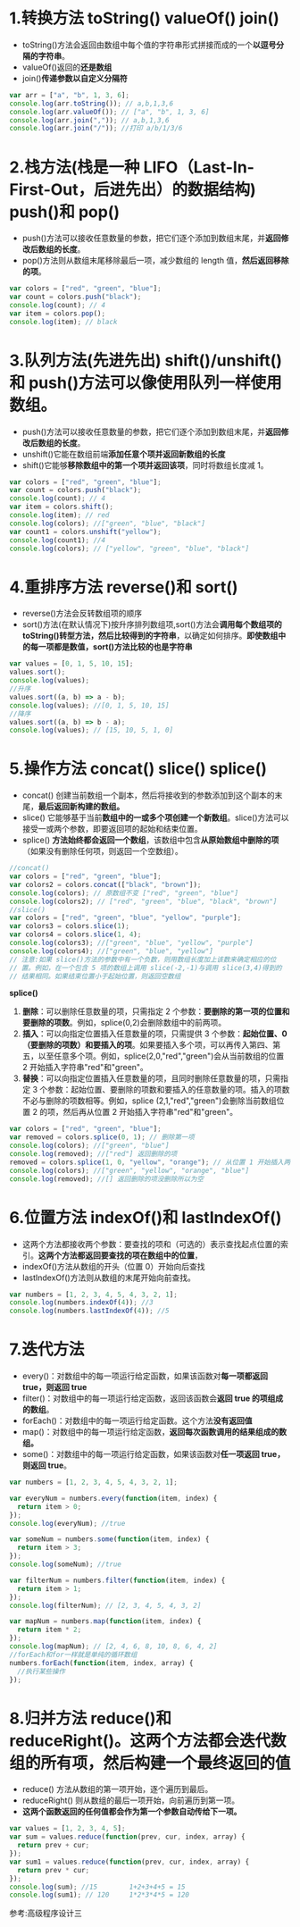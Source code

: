 # 1.转换方法 toString() valueOf() join()

- toString()方法会返回由数组中每个值的字符串形式拼接而成的一个**以逗号分隔的字符串**。
- valueOf()返回的**还是数组**
- join()**传递参数以自定义分隔符**

```javascript
var arr = ["a", "b", 1, 3, 6];
console.log(arr.toString()); // a,b,1,3,6
console.log(arr.valueOf()); // ["a", "b", 1, 3, 6]
console.log(arr.join(",")); // a,b,1,3,6
console.log(arr.join("/")); //打印 a/b/1/3/6
```

# 2.栈方法(栈是一种 LIFO（Last-In-First-Out，后进先出）的数据结构) push()和 pop()

- push()方法可以接收任意数量的参数，把它们逐个添加到数组末尾，并**返回修改后数组的长度**。
- pop()方法则从数组末尾移除最后一项，减少数组的 length 值，**然后返回移除的项**。

```javascript
var colors = ["red", "green", "blue"];
var count = colors.push("black");
console.log(count); // 4
var item = colors.pop();
console.log(item); // black
```

# 3.队列方法(先进先出) shift()/unshift()和 push()方法可以像使用队列一样使用数组。

- push()方法可以接收任意数量的参数，把它们逐个添加到数组末尾，并**返回修改后数组的长度**。
- unshift()它能在数组前端**添加任意个项并返回新数组的长度**
- shift()它能够**移除数组中的第一个项并返回该项**，同时将数组长度减 1。

```javascript
var colors = ["red", "green", "blue"];
var count = colors.push("black");
console.log(count); // 4
var item = colors.shift();
console.log(item); // red
console.log(colors); //["green", "blue", "black"]
var count1 = colors.unshift("yellow");
console.log(count1); //4
console.log(colors); // ["yellow", "green", "blue", "black"]
```

# 4.重排序方法 reverse()和 sort()

- reverse()方法会反转数组项的顺序
- sort()方法(在默认情况下)按升序排列数组项,sort()方法会**调用每个数组项的 toString()转型方法，然后比较得到的字符串**，以确定如何排序。**即使数组中的每一项都是数值，sort()方法比较的也是字符串**

```javascript
var values = [0, 1, 5, 10, 15];
values.sort();
console.log(values);
//升序
values.sort((a, b) => a - b);
console.log(values); //[0, 1, 5, 10, 15]
//降序
values.sort((a, b) => b - a);
console.log(values); // [15, 10, 5, 1, 0]
```

# 5.操作方法 concat() slice() splice()

- concat() 创建当前数组一个副本，然后将接收到的参数添加到这个副本的末尾，**最后返回新构建的数组。**
- slice() 它能够基于当前**数组中的一或多个项创建一个新数组**。slice()方法可以接受一或两个参数，即要返回项的起始和结束位置。
- splice() **方法始终都会返回一个数组**，该数组中包含**从原始数组中删除的项**（如果没有删除任何项，则返回一个空数组）。

```javascript
//concat()
var colors = ["red", "green", "blue"];
var colors2 = colors.concat(["black", "brown"]);
console.log(colors); // 原数组不变 ["red", "green", "blue"]
console.log(colors2); // ["red", "green", "blue", "black", "brown"]
//slice()
var colors = ["red", "green", "blue", "yellow", "purple"];
var colors3 = colors.slice(1);
var colors4 = colors.slice(1, 4);
console.log(colors3); //["green", "blue", "yellow", "purple"]
console.log(colors4); //["green", "blue", "yellow"]
// 注意:如果 slice()方法的参数中有一个负数，则用数组长度加上该数来确定相应的位
// 置。例如，在一个包含 5 项的数组上调用 slice(-2,-1)与调用 slice(3,4)得到的
// 结果相同。如果结束位置小于起始位置，则返回空数组
```

**splice()**

1. **删除**：可以删除任意数量的项，只需指定 2 个参数：**要删除的第一项的位置和要删除的项数**。例如，splice(0,2)会删除数组中的前两项。
2. **插入**：可以向指定位置插入任意数量的项，只需提供 3 个参数：**起始位置、0（要删除的项数）和要插入的项**。如果要插入多个项，可以再传入第四、第五，以至任意多个项。例如，splice(2,0,"red","green")会从当前数组的位置 2 开始插入字符串"red"和"green"。
3. **替换**：可以向指定位置插入任意数量的项，且同时删除任意数量的项，只需指定 3 个参数：起始位置、要删除的项数和要插入的任意数量的项。插入的项数不必与删除的项数相等。例如，splice (2,1,"red","green")会删除当前数组位置 2 的项，然后再从位置 2 开始插入字符串"red"和"green"。

```javascript
var colors = ["red", "green", "blue"];
var removed = colors.splice(0, 1); // 删除第一项
console.log(colors); //["green", "blue"]
console.log(removed); //["red"] 返回删除的项
removed = colors.splice(1, 0, "yellow", "orange"); // 从位置 1 开始插入两项
console.log(colors); //["green", "yellow", "orange", "blue"]
console.log(removed); //[] 返回删除的项没删除所以为空
```

# 6.位置方法 indexOf()和 lastIndexOf()

- 这两个方法都接收两个参数：要查找的项和（可选的）表示查找起点位置的索引。**这两个方法都返回要查找的项在数组中的位置**，
- indexOf()方法从数组的开头（位置 0）开始向后查找
- lastIndexOf()方法则从数组的末尾开始向前查找。

```javascript
var numbers = [1, 2, 3, 4, 5, 4, 3, 2, 1];
console.log(numbers.indexOf(4)); //3
console.log(numbers.lastIndexOf(4)); //5
```

# 7.迭代方法

- every()：对数组中的每一项运行给定函数，如果该函数对**每一项都返回 true，则返回 true**
- filter()：对数组中的每一项运行给定函数，返回该函数会**返回 true 的项组成的数组**。
- forEach()：对数组中的每一项运行给定函数。这个方法**没有返回值**
- map()：对数组中的每一项运行给定函数，**返回每次函数调用的结果组成的数组。**
- some()：对数组中的每一项运行给定函数，如果该函数对**任一项返回 true，则返回 true**。

```javascript
var numbers = [1, 2, 3, 4, 5, 4, 3, 2, 1];

var everyNum = numbers.every(function(item, index) {
  return item > 0;
});
console.log(everyNum); //true

var someNum = numbers.some(function(item, index) {
  return item > 3;
});
console.log(someNum); //true

var filterNum = numbers.filter(function(item, index) {
  return item > 1;
});
console.log(filterNum); // [2, 3, 4, 5, 4, 3, 2]

var mapNum = numbers.map(function(item, index) {
  return item * 2;
});
console.log(mapNum); // [2, 4, 6, 8, 10, 8, 6, 4, 2]
//forEach和for一样就是单纯的循环数组
numbers.forEach(function(item, index, array) {
  //执行某些操作
});
```

# 8.归并方法 reduce()和 reduceRight()。这两个方法都会迭代数组的所有项，然后构建一个最终返回的值

- reduce() 方法从数组的第一项开始，逐个遍历到最后。
- reduceRight() 则从数组的最后一项开始，向前遍历到第一项。
- **这两个函数返回的任何值都会作为第一个参数自动传给下一项。**

```javascript
var values = [1, 2, 3, 4, 5];
var sum = values.reduce(function(prev, cur, index, array) {
  return prev + cur;
});
var sum1 = values.reduce(function(prev, cur, index, array) {
  return prev * cur;
});
console.log(sum); //15        1+2+3+4+5 = 15
console.log(sum1); // 120     1*2*3*4*5 = 120
```

参考:高级程序设计三
